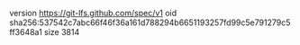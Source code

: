 version https://git-lfs.github.com/spec/v1
oid sha256:537542c7abc66f46f36a161d788294b6651193257fd99c5e791279c5ff3648a1
size 3814
